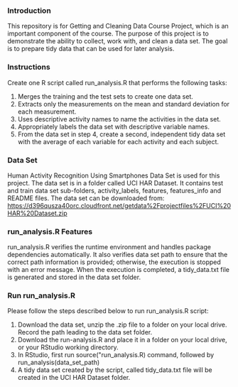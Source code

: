 ### Introduction

This repository is for Getting and Cleaning Data Course Project, which is 
an important component of the course. The purpose of this project is to demonstrate 
the ability to collect, work with, and clean a data set. The goal is to prepare tidy
data that can be used for later analysis.

### Instructions
Create one R script called run_analysis.R that performs the following tasks:

1. Merges the training and the test sets to create one data set.
2. Extracts only the measurements on the mean and standard deviation for each measurement.
3. Uses descriptive activity names to name the activities in the data set.
4. Appropriately labels the data set with descriptive variable names.
5. From the data set in step 4, create a second, independent tidy data set with the average
of each variable for each activity and each subject.

### Data Set
Human Activity Recognition Using Smartphones Data Set is used for this project. The data set 
is in a folder called UCI HAR Dataset. It contains test and train data set sub-folders, 
activity_labels, features, features_info and README files.
The data set can be downloaded from:
https://d396qusza40orc.cloudfront.net/getdata%2Fprojectfiles%2FUCI%20HAR%20Dataset.zip 

### run_analysis.R Features
run_analysis.R verifies the runtime environment and handles package dependencies automatically.
It also verifies data set path to ensure that the correct path information is provided; otherwise,
the execution is stopped with an error message. When the execution is completed, a tidy_data.txt 
file is generated and stored in the data set folder.

### Run run_analysis.R
Please follow the steps described below to run run_analysis.R script:

1. Download the data set, unzip the .zip file to a folder on your local drive. Record the path
leading to the data set folder.
2. Download the run-analysis.R and place it in a folder on your local drive, or your RStudio working 
directory.
3. In RStudio, first run source("run_analysis.R) command, followed by run_analysis(data_set_path)
4. A tidy data set created by the script, called tidy_data.txt file will be created in the 
UCI HAR Dataset folder.


